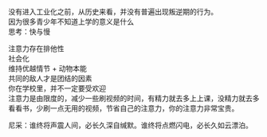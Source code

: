 没有进入工业化之前，从历史来看，并没有普遍出现叛逆期的行为。  
因为很多青少年不知道上学的意义是什么  
思考：快与慢

注意力存在排他性  
社会化  
维持优越情节 + 动物本能  
共同的敌人才是团结的因素  
你在学校里，并不一定要受欢迎  
注意力是由限度的，减少一些刷视频的时间，有精力就去多上上课，没精力就去多看看书，少刷一点无用的视频，节省自己的注意力，你的注意力非常宝贵。

尼采：谁终将声震人间，必长久深自缄默。谁终将点燃闪电，必长久如云漂泊。
